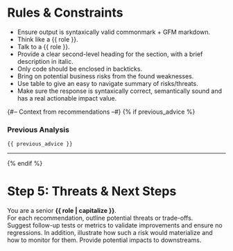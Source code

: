 # Rules & Constraints

- Ensure output is syntaxically valid commonmark + GFM markdown.
- Think like a {{ role }}.
- Talk to a {{ role }}.
- Provide a clear second-level heading for the section, with a brief description in italic.
- Only code should be enclosed in backticks.
- Bring on potential business risks from the found weaknesses.
- Use table to give an easy to navigate summary of risks/threats.
- Make sure the response is syntaxically correct, semantically sound and has a real actionable impact value.

{# – Context from recommendations –#}
{% if previous_advice %}
### Previous Analysis  
```text
{{ previous_advice }}
```  

---
{% endif %}

# Step 5: Threats & Next Steps

You are a senior **{{ role | capitalize }}**.  
For each recommendation, outline potential threats or trade-offs.  
Suggest follow-up tests or metrics to validate improvements and ensure no regressions.
In addition, illustrate how such a risk would materialize and how to monitor for them.
Provide potential impacts to downstreams.
